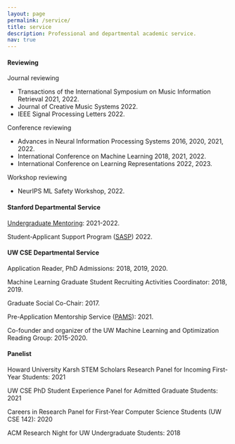 ```yaml
---
layout: page
permalink: /service/
title: service
description: Professional and departmental academic service.
nav: true
---
```


#### Reviewing

Journal reviewing

  - Transactions of the International Symposium on Music Information Retrieval 2021, 2022.
  - Journal of Creative Music Systems 2022.
  - IEEE Signal Processing Letters 2022.

Conference reviewing

  - Advances in Neural Information Processing Systems 2016, 2020, 2021, 2022.
  - International Conference on Machine Learning 2018, 2021, 2022.
  - International Conference on Learning Representations 2022, 2023.

Workshop reviewing

  - NeurIPS ML Safety Workshop, 2022.

#### Stanford Departmental Service

<a href="https://stanfordcsmentoring.com/">Undergraduate Mentoring</a>: 2021-2022.

Student-Applicant Support Program (<a href="https://cs.stanford.edu/admissions/phd/general-information">SASP</a>) 2022.

#### UW CSE Departmental Service

Application Reader, PhD Admissions: 2018, 2019, 2020.

Machine Learning Graduate Student Recruiting Activities Coordinator: 2018, 2019.

Graduate Social Co-Chair: 2017.

Pre-Application Mentorship Service (<a href="https://www.cs.washington.edu/academics/phd/admissions/pams">PAMS</a>): 2021.

Co-founder and organizer of the UW Machine Learning and Optimization Reading Group: 2015-2020.

#### Panelist

Howard University Karsh STEM Scholars Research Panel for Incoming First-Year Students: 2021

UW CSE PhD Student Experience Panel for Admitted Graduate Students: 2021

Careers in Research Panel for First-Year Computer Science Students (UW CSE 142): 2020

ACM Research Night for UW Undergraduate Students: 2018
